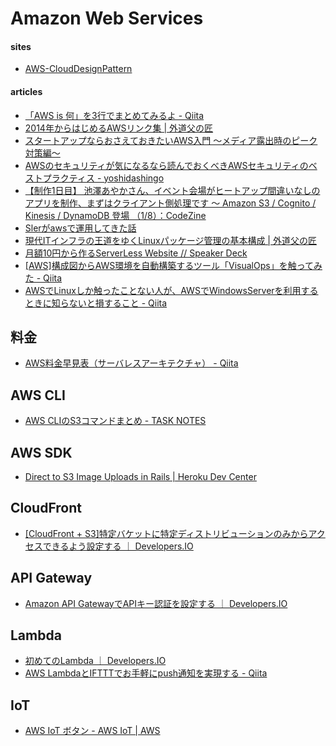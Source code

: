 # Amazon Web Services

#### sites

- [AWS\-CloudDesignPattern](http://aws.clouddesignpattern.org/index.php/%E3%83%A1%E3%82%A4%E3%83%B3%E3%83%9A%E3%83%BC%E3%82%B8)

#### articles

- [「AWS is 何」を3行でまとめてみるよ \- Qiita](http://qiita.com/kohashi/items/1bb952313fb695f12577)
- [2014年からはじめるAWSリンク集 | 外道父の匠](http://blog.father.gedow.net/2014/01/07/aws-links/)
- [スタートアップならおさえておきたいAWS入門 ～メディア露出時のピーク対策編～](http://www.slideshare.net/schoowebcampus/awsamazon-web-services-29873429)
- [AWSのセキュリティが気になるなら読んでおくべきAWSセキュリティのベストプラクティス - yoshidashingo](http://yoshidashingo.hatenablog.com/entry/2014/08/24/211825)
- [【制作1日目】 池澤あやかさん、イベント会場がヒートアップ間違いなしのアプリを制作、まずはクライアント側処理です ～ Amazon S3 / Cognito / Kinesis / DynamoDB 登場 （1/8）：CodeZine](http://codezine.jp/article/detail/8642)
- [Slerがawsで運用してきた話](http://www.slideshare.net/tenbo07/sleraws)
- [現代ITインフラの王道をゆくLinuxパッケージ管理の基本構成 | 外道父の匠](http://blog.father.gedow.net/2016/03/08/package-control/)
- [月額10円から作るServerLess Website // Speaker Deck](https://speakerdeck.com/morita92hiro/yue-e-10yuan-karazuo-ruserverless-website)
- [[AWS]構成図からAWS環境を自動構築するツール「VisualOps」を触ってみた - Qiita](http://qiita.com/koomaru/items/439819c9682fa59d0328)
- [AWSでLinuxしか触ったことない人が、AWSでWindowsServerを利用するときに知らないと損すること \- Qiita](http://qiita.com/uzresk/items/c39b05cb597809d3e278?utm_campaign=popular_items&utm_medium=feed&utm_source=popular_items)


## 料金

- [AWS料金早見表（サーバレスアーキテクチャ） \- Qiita](http://qiita.com/teradonburi/items/a382a17e1e0245b7d831)


## AWS CLI
- [AWS CLIのS3コマンドまとめ - TASK NOTES](http://www.task-notes.com/entry/20150904/1441335600)


## AWS SDK
- [Direct to S3 Image Uploads in Rails | Heroku Dev Center](https://devcenter.heroku.com/articles/direct-to-s3-image-uploads-in-rails)


## CloudFront

- [\[CloudFront \+ S3\]特定バケットに特定ディストリビューションのみからアクセスできるよう設定する ｜ Developers\.IO](http://dev.classmethod.jp/cloud/aws/cloudfront-s3-origin-access-identity/)


## API Gateway
- [Amazon API GatewayでAPIキー認証を設定する ｜ Developers\.IO](http://dev.classmethod.jp/cloud/apigateway-apikey-auth/)


## Lambda

- [初めてのLambda ｜ Developers.IO](http://dev.classmethod.jp/cloud/aws/sugano-002-lambda/)
- [AWS LambdaとIFTTTでお手軽にpush通知を実現する \- Qiita](http://qiita.com/kawahiro311/items/41dca04fe899d4d142d9)


## IoT
- [AWS IoT ボタン \- AWS IoT \| AWS](https://aws.amazon.com/jp/iot/button/)
